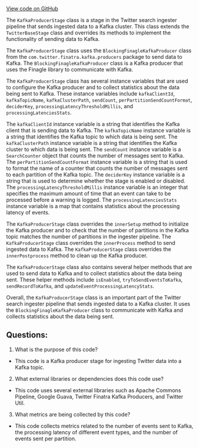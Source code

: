 [View code on GitHub](https://github.com/misbahsy/the-algorithm/src/java/com/twitter/search/ingester/pipeline/twitter/kafka/KafkaProducerStage.java)

The `KafkaProducerStage` class is a stage in the Twitter search ingester pipeline that sends ingested data to a Kafka cluster. This class extends the `TwitterBaseStage` class and overrides its methods to implement the functionality of sending data to Kafka. 

The `KafkaProducerStage` class uses the `BlockingFinagleKafkaProducer` class from the `com.twitter.finatra.kafka.producers` package to send data to Kafka. The `BlockingFinagleKafkaProducer` class is a Kafka producer that uses the Finagle library to communicate with Kafka. 

The `KafkaProducerStage` class has several instance variables that are used to configure the Kafka producer and to collect statistics about the data being sent to Kafka. These instance variables include `kafkaClientId`, `kafkaTopicName`, `kafkaClusterPath`, `sendCount`, `perPartitionSendCountFormat`, `deciderKey`, `processingLatencyThresholdMillis`, and `processingLatenciesStats`. 

The `kafkaClientId` instance variable is a string that identifies the Kafka client that is sending data to Kafka. The `kafkaTopicName` instance variable is a string that identifies the Kafka topic to which data is being sent. The `kafkaClusterPath` instance variable is a string that identifies the Kafka cluster to which data is being sent. The `sendCount` instance variable is a `SearchCounter` object that counts the number of messages sent to Kafka. The `perPartitionSendCountFormat` instance variable is a string that is used to format the name of a counter that counts the number of messages sent to each partition of the Kafka topic. The `deciderKey` instance variable is a string that is used to determine whether the stage is enabled or disabled. The `processingLatencyThresholdMillis` instance variable is an integer that specifies the maximum amount of time that an event can take to be processed before a warning is logged. The `processingLatenciesStats` instance variable is a map that contains statistics about the processing latency of events. 

The `KafkaProducerStage` class overrides the `innerSetup` method to initialize the Kafka producer and to check that the number of partitions in the Kafka topic matches the number of partitions in the ingester pipeline. The `KafkaProducerStage` class overrides the `innerProcess` method to send ingested data to Kafka. The `KafkaProducerStage` class overrides the `innerPostprocess` method to clean up the Kafka producer. 

The `KafkaProducerStage` class also contains several helper methods that are used to send data to Kafka and to collect statistics about the data being sent. These helper methods include `isEnabled`, `tryToSendEventsToKafka`, `sendRecordToKafka`, and `updateEventProcessingLatencyStats`. 

Overall, the `KafkaProducerStage` class is an important part of the Twitter search ingester pipeline that sends ingested data to a Kafka cluster. It uses the `BlockingFinagleKafkaProducer` class to communicate with Kafka and collects statistics about the data being sent.
## Questions: 
 1. What is the purpose of this code?
- This code is a Kafka producer stage for ingesting Twitter data into a Kafka topic.

2. What external libraries or dependencies does this code use?
- This code uses several external libraries such as Apache Commons Pipeline, Google Guava, Twitter Finatra Kafka Producers, and Twitter Util.

3. What metrics are being collected by this code?
- This code collects metrics related to the number of events sent to Kafka, the processing latency of different event types, and the number of events sent per partition.
